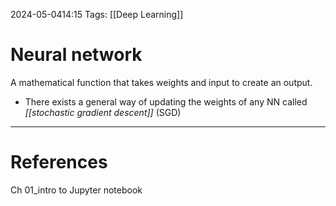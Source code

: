 2024-05-0414:15
Tags: [[Deep Learning]]
# Neural network

A mathematical function that takes weights and input to create an output.
- There exists a general way of updating the weights of any NN called *[[stochastic gradient descent]]* (SGD)

---
# References
Ch 01_intro to Jupyter notebook